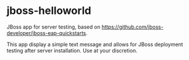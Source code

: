 # jboss-helloworld
JBoss app for server testing, based on https://github.com/jboss-developer/jboss-eap-quickstarts.

This app display a simple text message and allows for JBoss deployment testing after server installation.
Use at your discretion.
